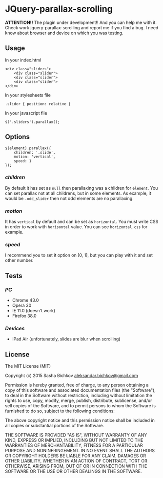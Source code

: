 # JQuery-parallax-scrolling

**ATTENTION!!** The plugin under development!! And you can help me with it.
Check work jquery-parallax-scrolling and report me if you find a bug.
I need know about browser and device on which you was testing.

## Usage
In your index.html

	<div class="sliders">
		<div class="slider">
		<div class="slider">
		<div class="slider">
	</div>

In your stylesheets file
	
	.slider { position: relative }

In your javascript file

	$('.sliders').parallax();

## Options
	
	$(element).parallax({
		children: '.slide',
		motion: 'vertical',
		speed: 1
	});

### _children_
By default it has set as `null` then parallaxing was a children for `element`.
You can set parallax not at all childrens, but in some elements. As example, 
it would be `.odd_slider` then not odd elements are no parallaxing.

### _motion_
It has `vertical` by default and can be set as `horizontal`. You must write CSS
in order to work with `horisontal` value. You can see `horizontal.css` for example.

### _speed_ 
I recommend you to set it option on [0, 1], but you can play with it and set other number.

## Tests

### _PC_
* Chrome 43.0
* Opera 30
* IE 11.0 (doesn't work)
* Firefox 38.0

### _Devices_
* IPad Air (unfortunately, slides are blur when scrolling)

## License

The MIT License (MIT)

Copyright (c) 2015 Sasha Bichkov <aleksandar.bichkov@gmail.com>

Permission is hereby granted, free of charge, to any person obtaining a copy
of this software and associated documentation files (the "Software"), to deal
in the Software without restriction, including without limitation the rights
to use, copy, modify, merge, publish, distribute, sublicense, and/or sell
copies of the Software, and to permit persons to whom the Software is
furnished to do so, subject to the following conditions:

The above copyright notice and this permission notice shall be included in
all copies or substantial portions of the Software.

THE SOFTWARE IS PROVIDED "AS IS", WITHOUT WARRANTY OF ANY KIND, EXPRESS OR
IMPLIED, INCLUDING BUT NOT LIMITED TO THE WARRANTIES OF MERCHANTABILITY,
FITNESS FOR A PARTICULAR PURPOSE AND NONINFRINGEMENT. IN NO EVENT SHALL THE
AUTHORS OR COPYRIGHT HOLDERS BE LIABLE FOR ANY CLAIM, DAMAGES OR OTHER
LIABILITY, WHETHER IN AN ACTION OF CONTRACT, TORT OR OTHERWISE, ARISING FROM,
OUT OF OR IN CONNECTION WITH THE SOFTWARE OR THE USE OR OTHER DEALINGS IN
THE SOFTWARE.

